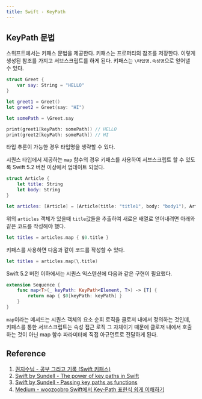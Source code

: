 ```yaml
---
title: Swift - KeyPath
---
```


## KeyPath 문법

스위프트에서는 키패스 문법을 제공한다. 키패스는 프로퍼티의 참조를 저장한다. 이렇게 생성된 참조를 가지고 서브스크립트를 하게 된다. 키패스는 `\타입명.속성명`으로 얻어낼 수 있다.

```swift
struct Greet {
    var say: String = "HELLO"
}

let greet1 = Greet()
let greet2 = Greet(say: "HI")

let somePath = \Greet.say

print(greet1[keyPath: somePath]) // HELLO
print(greet2[keyPath: somePath]) // HI
```

타입 추론이 가능한 경우 타입명을 생략할 수 있다.

시퀀스 타입에서 제공하는 `map` 함수의 경우 키패스를 사용하여 서브스크립트 할 수 있도록 Swift 5.2 버전 이상에서 업데이트 되었다.

```swift
struct Article {
    let title: String
    let body: String
}

let articles: [Article] = [Article(title: "title1", body: "body1"), Article(title: "title2", body: "body2"), Article(title: "title3", body: "body3")]
```

위의 `articles` 객체가 있을때 `title`값들을 추출하여 새로운 배열로 얻어내려면 아래와 같은 코드를 작성해야 했다.

```swift
let titles = articles.map { $0.title }
```

키패스를 사용하면 다음과 같이 코드를 작성할 수 있다.

```swift
let titles = articles.map(\.title)
```

Swift 5.2 버전 이하에서는 시퀀스 익스텐션에 다음과 같은 구현이 필요했다.

```swift
extension Sequence {
    func map<T>(_ keyPath: KeyPath<Element, T>) -> [T] {
        return map { $0[keyPath: keyPath] }
    }
}
```

`map`이라는 메서드는 시퀀스 객체의 요소 순회 로직을 클로저 내에서 정의하는 것인데, 키패스를 통한 서브스크립트는 속성 접근 로직 그 자체이기 때문에 클로저 내에서 호출하는 것이 아닌 map 함수 파라미터에 직접 아규먼트로 전달하게 된다.

## Reference

1. [권지수님 - 공부 그리고 기록 (Swift 키패스)](https://sweetfood-dev.github.io/swift/keypath/)
2. [Swift by Sundell - The power of key paths in Swift](https://www.swiftbysundell.com/articles/the-power-of-key-paths-in-swift/)
3. [Swift by Sundell - Passing key paths as functions](https://www.swiftbysundell.com/tips/passing-key-paths-as-functions/)
4. [Medium - woozoobro Swift에서 Key-Path 표현식 쉽게 이해하기](https://woozoobro.medium.com/swift%EC%97%90%EC%84%9C-key-path-%ED%91%9C%ED%98%84%EC%8B%9D-%EC%89%BD%EA%B2%8C-%EC%9D%B4%ED%95%B4%ED%95%98%EA%B8%B0-5956923a8976)
